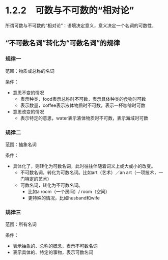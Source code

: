 # 1.2.2　可数与不可数的“相对论”

所谓可数与不可数的“相对论”：语境决定意义，意义决定一个名词的可数性，

## “不可数名词”转化为“可数名词”的规律

### 规律一

范围：物质或总称的名词

条件：

- 意思不变的情况
  - 表示种类，food表示总称时不可数，表示具体种类的食物时可数
  - 表示数量，coffee表示液体物质时不可数，表示一杯咖啡时可数
- 意思改变的情况
  - 表示特定的意思，water表示液体物质时不可数，表示海域时可数

### 规律二

范围：抽象名词

条件：

- 具体化了，则转化为可数名词，此时往往伴随着词义上或大或小的改变。
  - 不可数名词，转化为可数名词。比如art（艺术）／an art（一项技术，一门特定的艺术）
  - 可数名词，转化为不可数名词。
    - 比如a room（一个房间）/ room（空间）
    - 更特殊的情况，比如husband和wife

### 规律三

范围：所有名词

条件：

- 表示抽象的、总称的概念，表示不可数名词
- 表示具体的、特定的事物，表示可数名词